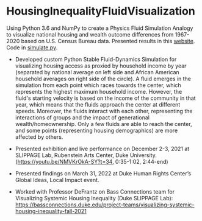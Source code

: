 # HousingInequalityFluidVisualization
Using Python 3.6 and NumPy to create a Physics Fluid Simulation Analogy to visualize national housing and wealth outcome differences from 1967-2020 based on U.S. Census Bureau data. Presented results in this [website](https://kushagraghosh.github.io/HousingInequalityFluidVisualization/). Code in [simulate.py](simulate.py).

- Developed custom Python Stable Fluid-Dynamics Simulation for visualizing housing access as proxied by household income by year (separated by national average on left side and African American household averages on right side of the circle). A fluid emerges in the simulation from each point which races towards the center, which represents the highest maximum household income. However, the fluid's starting velocity is based on the income of the community in that year, which means that the fluids approach the center at different speeds. Moreover, the fluids interact with each other, representing the interactions of groups and the impact of generational wealth/homeownership. Only a few fluids are able to reach the center, and some points (representing housing demographics) are more affected by others.

- Presented exhibition and live performance on December 2-3, 2021 at SLIPPAGE Lab, Rubenstein Arts Center, Duke University. (https://youtu.be/NMVKrOkA-SY?t=34, 0:35-1:02, 2:44-end)
- Presented findings on March 31, 2022 at Duke Human Rights Center’s Global Ideas, Local Impact event.

- Worked with Professor DeFrantz on Bass Connections team for Visualizing Systemic Housing Inequality (Duke SLIPPAGE Lab): https://bassconnections.duke.edu/project-teams/visualizing-systemic-housing-inequality-fall-2021
